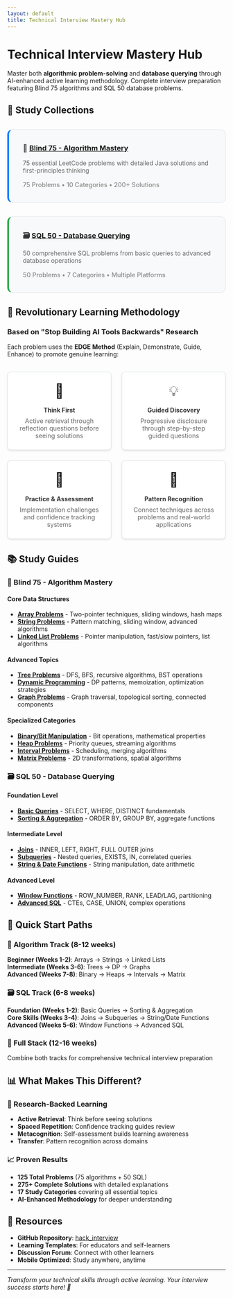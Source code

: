 ```yaml
---
layout: default
title: Technical Interview Mastery Hub
---
```


# Technical Interview Mastery Hub

Master both **algorithmic problem-solving** and **database querying** through AI-enhanced active learning methodology. Complete interview preparation featuring Blind 75 algorithms and SQL 50 database problems.

## 🎯 Study Collections

<div class="collection-grid">
  <div class="collection-card algorithms">
    <h3>🧠 <a href="blind75/">Blind 75 - Algorithm Mastery</a></h3>
    <p>75 essential LeetCode problems with detailed Java solutions and first-principles thinking</p>
    <div class="stats">
      <span>75 Problems</span> • <span>10 Categories</span> • <span>200+ Solutions</span>
    </div>
  </div>
  
  <div class="collection-card sql">
    <h3>🗃️ <a href="sql50/">SQL 50 - Database Querying</a></h3>
    <p>50 comprehensive SQL problems from basic queries to advanced database operations</p>
    <div class="stats">
      <span>50 Problems</span> • <span>7 Categories</span> • <span>Multiple Platforms</span>
    </div>
  </div>
</div>

## 🧠 Revolutionary Learning Methodology

### Based on "Stop Building AI Tools Backwards" Research

Each problem uses the **EDGE Method** (Explain, Demonstrate, Guide, Enhance) to promote genuine learning:

<div class="methodology-grid">
  <div class="method-card">
    <div class="emoji">🤔</div>
    <h4>Think First</h4>
    <p>Active retrieval through reflection questions before seeing solutions</p>
  </div>
  
  <div class="method-card">
    <div class="emoji">💡</div>
    <h4>Guided Discovery</h4>
    <p>Progressive disclosure through step-by-step guided questions</p>
  </div>
  
  <div class="method-card">
    <div class="emoji">🎯</div>
    <h4>Practice & Assessment</h4>
    <p>Implementation challenges and confidence tracking systems</p>
  </div>
  
  <div class="method-card">
    <div class="emoji">🔗</div>
    <h4>Pattern Recognition</h4>
    <p>Connect techniques across problems and real-world applications</p>
  </div>
</div>

## 📚 Study Guides

### 🧠 Blind 75 - Algorithm Mastery

#### Core Data Structures
- **[Array Problems](blind75/blind75-array-study-guide)** - Two-pointer techniques, sliding windows, hash maps
- **[String Problems](blind75/string-blind75-study-guide)** - Pattern matching, sliding window, advanced algorithms
- **[Linked List Problems](blind75/linked_list_study_guide)** - Pointer manipulation, fast/slow pointers, list algorithms

#### Advanced Topics
- **[Tree Problems](blind75/tree_study_guide)** - DFS, BFS, recursive algorithms, BST operations
- **[Dynamic Programming](blind75/dp_study_guide)** - DP patterns, memoization, optimization strategies
- **[Graph Problems](blind75/graph_study_guide)** - Graph traversal, topological sorting, connected components

#### Specialized Categories
- **[Binary/Bit Manipulation](blind75/binary_study_guide)** - Bit operations, mathematical properties
- **[Heap Problems](blind75/heap_study_guide)** - Priority queues, streaming algorithms
- **[Interval Problems](blind75/interval_study_guide)** - Scheduling, merging algorithms
- **[Matrix Problems](blind75/matrix_study_guide)** - 2D transformations, spatial algorithms

### 🗃️ SQL 50 - Database Querying

#### Foundation Level
- **[Basic Queries](sql50/basic_queries_guide)** - SELECT, WHERE, DISTINCT fundamentals
- **[Sorting & Aggregation](sql50/sorting_aggregation_guide)** - ORDER BY, GROUP BY, aggregate functions

#### Intermediate Level
- **[Joins](sql50/joins_guide)** - INNER, LEFT, RIGHT, FULL OUTER joins
- **[Subqueries](sql50/subqueries_guide)** - Nested queries, EXISTS, IN, correlated queries
- **[String & Date Functions](sql50/string_date_guide)** - String manipulation, date arithmetic

#### Advanced Level
- **[Window Functions](sql50/window_functions_guide)** - ROW_NUMBER, RANK, LEAD/LAG, partitioning
- **[Advanced SQL](sql50/advanced_sql_guide)** - CTEs, CASE, UNION, complex operations

## 🎯 Quick Start Paths

### 🧠 Algorithm Track (8-12 weeks)
**Beginner (Weeks 1-2)**: Arrays → Strings → Linked Lists  
**Intermediate (Weeks 3-6)**: Trees → DP → Graphs  
**Advanced (Weeks 7-8)**: Binary → Heaps → Intervals → Matrix

### 🗃️ SQL Track (6-8 weeks)
**Foundation (Weeks 1-2)**: Basic Queries → Sorting & Aggregation  
**Core Skills (Weeks 3-4)**: Joins → Subqueries → String/Date Functions  
**Advanced (Weeks 5-6)**: Window Functions → Advanced SQL

### 🚀 Full Stack (12-16 weeks)
Combine both tracks for comprehensive technical interview preparation

## 📊 What Makes This Different?

### 🔬 Research-Backed Learning
- **Active Retrieval**: Think before seeing solutions
- **Spaced Repetition**: Confidence tracking guides review
- **Metacognition**: Self-assessment builds learning awareness
- **Transfer**: Pattern recognition across domains

### 📈 Proven Results
- **125 Total Problems** (75 algorithms + 50 SQL)
- **275+ Complete Solutions** with detailed explanations
- **17 Study Categories** covering all essential topics
- **AI-Enhanced Methodology** for deeper understanding

## 🔗 Resources

- **GitHub Repository**: [hack_interview](https://github.com/zeecares/hack_interview)
- **Learning Templates**: For educators and self-learners
- **Discussion Forum**: Connect with other learners
- **Mobile Optimized**: Study anywhere, anytime

---

*Transform your technical skills through active learning. Your interview success starts here! 🚀*

<style>
.collection-grid {
  display: grid;
  grid-template-columns: repeat(auto-fit, minmax(300px, 1fr));
  gap: 2rem;
  margin: 2rem 0;
}

.collection-card {
  background: #f8f9fa;
  border: 1px solid #dee2e6;
  border-radius: 12px;
  padding: 2rem;
  transition: transform 0.2s, box-shadow 0.2s;
}

.collection-card:hover {
  transform: translateY(-4px);
  box-shadow: 0 8px 25px rgba(0,0,0,0.15);
}

.collection-card.algorithms {
  border-left: 4px solid #007bff;
}

.collection-card.sql {
  border-left: 4px solid #28a745;
}

.collection-card h3 {
  margin: 0 0 1rem 0;
  color: #333;
}

.collection-card p {
  color: #666;
  margin-bottom: 1rem;
}

.stats {
  font-size: 0.9rem;
  color: #888;
  font-weight: 500;
}

.methodology-grid {
  display: grid;
  grid-template-columns: repeat(auto-fit, minmax(200px, 1fr));
  gap: 1.5rem;
  margin: 2rem 0;
}

.method-card {
  background: white;
  border: 1px solid #dee2e6;
  border-radius: 8px;
  padding: 1.5rem;
  text-align: center;
  box-shadow: 0 2px 4px rgba(0,0,0,0.1);
}

.method-card .emoji {
  font-size: 2rem;
  margin-bottom: 1rem;
}

.method-card h4 {
  margin: 0.5rem 0;
  color: #333;
}

.method-card p {
  color: #666;
  font-size: 0.9rem;
  margin: 0;
}
</style> 